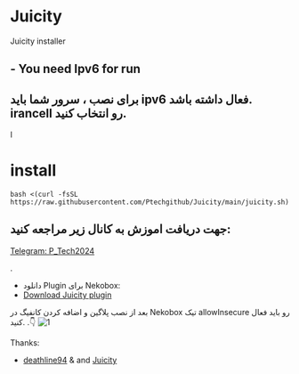 # Juicity
Juicity installer


## - You need Ipv6 for run

## برای نصب ، سرور شما باید ipv6 فعال داشته باشد. irancell رو انتخاب کنید.
ا

# install

```
bash <(curl -fsSL https://raw.githubusercontent.com/Ptechgithub/Juicity/main/juicity.sh)

```




## جهت دریافت اموزش به کانال زیر مراجعه کنید:
[Telegram: P_Tech2024](https://t.me/P_tech2024)

.




- دانلود Plugin برای Nekobox:
- [Download Juicity plugin](https://github.com/MatsuriDayo/plugins/releases)

بعد از نصب پلاگین و اضافه کردن کانفیگ در Nekobox تیک allowInsecure رو باید فعال کنید.
.👇
![1](https://raw.githubusercontent.com/Ptechgithub/Juicity/main/media/1.jpg)




Thanks:

- [deathline94](https://github.com/deathline94/Juicity-Installer) & and [Juicity](https://github.com/juicity/juicity)
